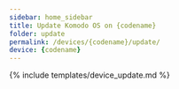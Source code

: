 ```yaml
---
sidebar: home_sidebar
title: Update Komodo OS on {codename}
folder: update
permalink: /devices/{codename}/update/
device: {codename}
---
```

{% include templates/device_update.md %}
